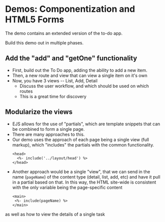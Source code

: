 # Demos: Componentization and HTML5 Forms

The demo contains an extended version of the to-do app. 

Build this demo out in multiple phases.

## Add the "add" and "getOne" functionality

- First, build out the To Do app, adding the ability to add a new item.
- Then, a new route and view that can view a single item on it's own
- Now, you have 3 views -- List, Add, Detail
  - Discuss the user workflow, and which should be used on which routes
  - This is a great time for discovery

## Modularize the views

- EJS allows for the use of "partials", which are template snippets that can be combined to form a single page.
- There are many approaches to this.
- Our demo uses the approach of each page being a single view (full markup), which "includes" the partials with the common functionality.
   ```
   <head>
     <%- include('../layout/head') %>
   </head>
   ```
- Another approach would be a single "view", that we can send in the name (`pageName`) of the content type (detail, list, add, etc) and have it pull in a partial based on that.  In this way, the HTML site-wide is consistent with the only variable being the page-specific content
   ```
   <main>
    <%- include(pageName) %> 
   </main>
   ```
as well as how to view the details of a single task
